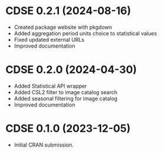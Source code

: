 # CDSE 0.2.1 (2024-08-16)

-   Created package website with pkgdown
-   Added aggregation period units choice to statistical values
-   Fixed updated external URLs
-   Improved documentation

# CDSE 0.2.0 (2024-04-30)

-   Added Statistical API wrapper
-   Added CSL2 filter to image catalog search
-   Added seasonal filtering for image catalog
-   Improved documentation

# CDSE 0.1.0 (2023-12-05)

-   Initial CRAN submission.

